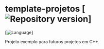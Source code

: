 # template-projetos [![Repository version](https://img.shields.io/badge/version-1.0-brightgreen.svg)]
[![Language](https://img.shields.io/badge/c%%2B%%2b-11-blue.svg)]

Projeto exemplo para futuros projetos em C++.


